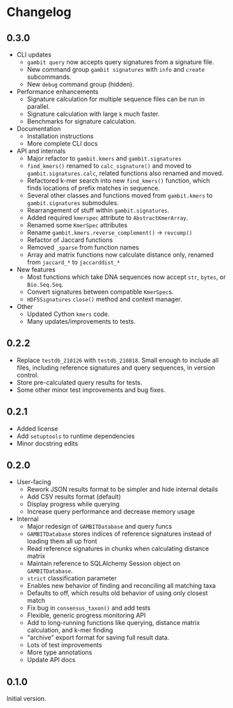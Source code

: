 # Changelog

## 0.3.0

* CLI updates
	* `gambit query` now accepts query signatures from a signature file.
	* New command group `gambit signatures` with `info` and `create` subcommands.
	* New `debug` command group (hidden).
* Performance enhancements
	* Signature calculation for multiple sequence files can be run in parallel.
	* Signature calculation with large `k` much faster.
	* Benchmarks for signature calculation.
* Documentation
	* Installation instructions
	* More complete CLI docs
* API and internals
	* Major refactor to `gambit.kmers` and `gambit.signatures`
	* `find_kmers()` renamed to `calc_signature()` and moved to `gambit.signatures.calc`, related
		functions also renamed and moved.
	* Refactored k-mer search into new `find_kmers()` function, which finds locations of prefix
		matches in sequence.
	* Several other classes and functions moved from `gambit.kmers` to `gambit.signatures` submodules.
	* Rearrangement of stuff within `gambit.signatures`.
	* Added required `kmerspec` attribute to `AbstractKmerArray`.
	* Renamed some `KmerSpec` attributes
	* Rename `gambit.kmers.reverse_complement()` -> `revcomp()`
	* Refactor of Jaccard functions
	* Removed `_sparse` from function names
	* Array and matrix functions now calculate distance only, renamed from `jaccard_*` to `jaccarddist_*`
* New features
	* Most functions which take DNA sequences now accept `str`, `bytes`, or `Bio.Seq.Seq`.
	* Convert signatures between compatible `KmerSpec`s.
	* `HDF5Signatures` `close()` method and context manager.
* Other
	* Updated Cython `kmers` code.
	* Many updates/improvements to tests.


## 0.2.2

* Replace `testdb_210126` with `testdb_210818`. Small enough to include all files, including reference signatures and query sequences, in version control.
* Store pre-calculated query results for tests.
* Some other minor test improvements and bug fixes.


## 0.2.1

* Added license
* Add `setuptools` to runtime dependencies
* Minor docstring edits


## 0.2.0

* User-facing
	* Rework JSON results format to be simpler and hide internal details
	* Add CSV results format (default)
	* Display progress while querying
	* Increase query performance and decrease memory usage
* Internal
	* Major redesign of `GAMBITDatabase` and query funcs
	* `GAMBITDatabase` stores indices of reference signatures instead of loading them all up front
	* Read reference signatures in chunks when calculating distance matrix
	* Maintain reference to SQLAlchemy Session object on `GAMBITDatabase`.
	* `strict` classification parameter
	* Enables new behavior of finding and reconciling all matching taxa
	* Defaults to off, which results old behavior of using only closest match
	* Fix bug in `consensus_taxon()` and add tests
	* Flexible, generic progress monitoring API
	* Add to long-running functions like querying, distance matrix calculation, and k-mer finding
	* "archive" export format for saving full result data.
	* Lots of test improvements
	* More type annotations
	* Update API docs


## 0.1.0

Initial version.
